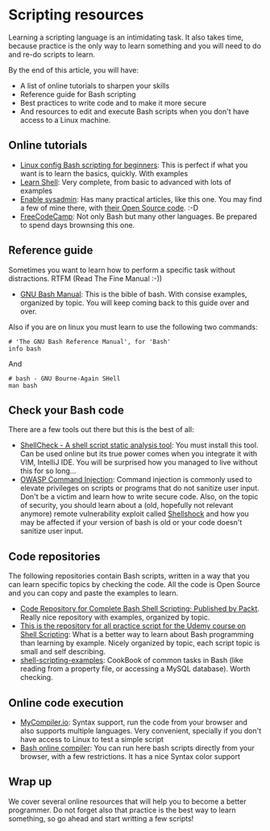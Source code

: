# Scripting resources

Learning a scripting language is an intimidating task. It also takes time, because practice is the only way to learn something and you will need to do and re-do scripts to learn.

By the end of this article, you will have:

* A list of online tutorials to sharpen your skills
* Reference guide for Bash scripting
* Best practices to write code and to make it more secure
* And resources to edit and execute Bash scripts when you don't have access to a Linux machine.


## Online tutorials

* [Linux config Bash scripting for beginners](https://linuxconfig.org/bash-scripting-tutorial-for-beginners): This is perfect if what you want is to learn the basics, quickly. With examples
* [Learn Shell](https://www.learnshell.org/): Very complete, from basic to advanced with lots of examples
* [Enable sysadmin](https://www.redhat.com/sysadmin/topics/bash): Has many practical articles, like this one. You may find a few of mine there, with [their Open Source code](https://github.com/josevnz). :-D
* [FreeCodeCamp](https://www.freecodecamp.org/news/search/?query=bash): Not only Bash but many other languages. Be prepared to spend days brownsing this one.

## Reference guide

Sometimes you want to learn how to perform a specific task without distractions. RTFM (Read The Fine Manual :-))

* [GNU Bash Manual](https://www.gnu.org/software/bash/manual/bash.html): This is the bible of bash. With consise examples, organized by topic. You will keep coming back to this guide over and over.

Also if you are on linux you must learn to use the following two commands:

```shell=
# 'The GNU Bash Reference Manual', for 'Bash'
info bash
```

And

```shell=
# bash - GNU Bourne-Again SHell
man bash
```

## Check your Bash code

There are a few tools out there but this is the best of all:

* [ShellCheck - A shell script static analysis tool](https://github.com/koalaman/shellcheck): You must install this tool. Can be used online but its true power comes when you integrate it with VIM, IntelliJ IDE. You will be surprised how you managed to live without this for so long... 
* [OWASP Command Injection](https://owasp.org/www-community/attacks/Command_Injection): Command injection is commonly used to elevate privileges on scripts or programs that do not sanitize user input. Don't be a victim and learn how to write secure code. Also, on the topic of security, you should learn about a (old, hopefully not relevant anymore) remote vulnerability exploit called [Shellshock](https://owasp.org/www-pdf-archive/Shellshock_-_Tudor_Enache.pdf) and how you may be affected if your version of bash is old or your code doesn't sanitize user input.

## Code repositories
The following repositories contain Bash scripts, written in a way that you can learn specific topics by checking the code. All the code is Open Source and you can copy and paste the examples to learn.

* [Code Repository for Complete Bash Shell Scripting; Published by Packt](https://github.com/PacktPublishing/Complete-Bash-Shell-Scripting-). Really nice repository with examples, organized by topic.
* [This is the repository for all practice script for the Udemy course on Shell Scripting](https://github.com/jayant2014/Bash-Scripting): What is a better way to learn about Bash programming than learning by example. Nicely organized by topic, each script topic is small and self describing.
* [shell-scripting-examples](https://github.com/Md-MamunAbdulKayum/shell-scripting-examples): CookBook of common tasks in Bash (like reading from a property file, or accessing a MySQL database). Worth checking.


## Online code execution

* [MyCompiler.io](https://www.mycompiler.io/new/bash): Syntax support, run the code from your browser and also supports multiple languages. Very convenient, specially if you don't have access to Linux to test a simple script
* [Bash online compiler](https://rextester.com/l/bash_online_compiler): You can run here bash scripts directly from your browser, with a few restrictions. It has a nice Syntax color support

## Wrap up

We cover several online resources that will help you to become a better programmer. Do not forget also that practice is the best way to learn something, so go ahead and start writting a few scripts!


